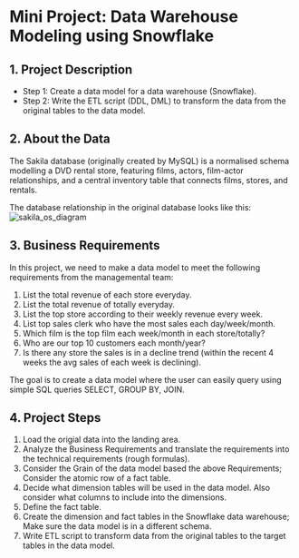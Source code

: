 # Mini Project: Data Warehouse Modeling using Snowflake

## 1. Project Description
- Step 1: Create a data model for a data warehouse (Snowflake).
- Step 2: Write the ETL script (DDL, DML) to transform the data from the original tables to the data model.

## 2. About the Data
The Sakila database (originally created by MySQL) is a normalised schema modelling a DVD rental store, featuring films, actors, film-actor relationships, and a central inventory table that connects films, stores, and rentals. 

The database relationship in the original database looks like this:
![sakila_os_diagram](https://user-images.githubusercontent.com/74939090/197332630-f9508613-de3e-4698-90a3-f7d1902d70c6.png)

## 3. Business Requirements
In this project, we need to make a data model to meet the following requirements from the managemental team:

1. List the total revenue of each store everyday.
2. List the total revenue of totally everyday.
3. List the top store according to their weekly revenue every week.
4. List top sales clerk who have the most sales each day/week/month.
5. Which film is the top film each week/month in each store/totally?
6. Who are our top 10 customers each month/year?
7. Is there any store the sales is in a decline trend (within the recent 4 weeks the avg sales of each week is declining).

The goal is to create a data model where the user can easily query using simple SQL queries SELECT, GROUP BY, JOIN.

## 4. Project Steps
1. Load the origial data into the landing area.
2. Analyze the Business Requirements and translate the requirements into the technical requirements (rough formulas).
3. Consider the Grain of the data model based the above Requirements; Consider the atomic row of a fact table.
4. Decide what dimension tables will be used in the data model. Also consider what columns to include into the dimensions.
5. Define the fact table.
6. Create the dimension and fact tables in the Snowflake data warehouse; Make sure the data model is in a different schema.
7. Write ETL script to transform data from the original tables to the target tables in the data model.

